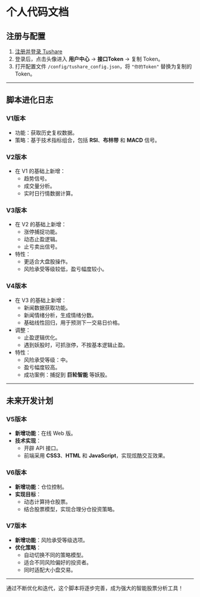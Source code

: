 # 个人代码文档

## **注册与配置**

1. [注册并登录 Tushare](https://tushare.pro/register?reg=577133)
2. 登录后，点击头像进入 **用户中心** -> **接口Token** -> 复制 Token。
3. 打开配置文件 `/config/tushare_config.json`，将 `"你的Token"` 替换为复制的 Token。

---

## **脚本进化日志**

### **V1版本**
- 功能：获取历史复权数据。
- 策略：基于技术指标组合，包括 **RSI**、**布林带** 和 **MACD** 信号。

### **V2版本**
- 在 V1 的基础上新增：
  - 趋势信号。
  - 成交量分析。
  - 实时日行情数据计算。

### **V3版本**
- 在 V2 的基础上新增：
  - 涨停捕捉功能。
  - 动态止盈逻辑。
  - 止亏卖出信号。
- 特性：  
  - 更适合大盘股操作。
  - 风险承受等级较低，盈亏幅度较小。

### **V4版本**
- 在 V3 的基础上新增：
  - 新闻数据获取功能。
  - 新闻情绪分析，生成情绪分数。
  - 基础线性回归，用于预测下一交易日价格。
- 调整：
  - 止盈逻辑优化。
  - 遇到妖股时，可抓涨停，不按基本逻辑止盈。
- 特性：
  - 风险承受等级：中。
  - 盈亏幅度较高。
  - 成功案例：捕捉到 **巨轮智能** 等妖股。

---

## **未来开发计划**

### **V5版本**
- **新增功能**：在线 Web 版。
- **技术实现**：
  - 开辟 API 接口。
  - 前端采用 **CSS3**、**HTML** 和 **JavaScript**，实现炫酷交互效果。

### **V6版本**
- **新增功能**：仓位控制。
- **实现目标**：
  - 动态计算持仓股票。
  - 结合股票模型，实现合理分仓投资策略。

### **V7版本**
- **新增功能**：风险承受等级选项。
- **优化策略**：
  - 自动切换不同的策略模型。
  - 适合不同风险偏好的投资者。
  - 同时适配大小盘交易。

---

通过不断优化和迭代，这个脚本将逐步完善，成为强大的智能股票分析工具！
